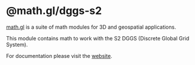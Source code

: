 # @math.gl/dggs-s2

[math.gl](https://math.gl/docs) is a suite of math modules for 3D and geospatial applications.

This module contains math to work with the S2 DGGS (Discrete Global Grid System).

For documentation please visit the [website](https://math.gl).
